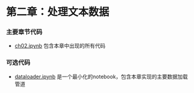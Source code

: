 # 第二章：处理文本数据

### 主要章节代码

- [ch02.ipynb](ch02.ipynb) 包含本章中出现的所有代码

### 可选代码

- [dataloader.ipynb](dataloader.ipynb) 是一个最小化的notebook，包含本章实现的主要数据加载管道
